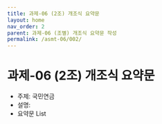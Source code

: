 ```yaml
---
title: 과제-06 (2조) 개조식 요약문
layout: home
nav_order: 2
parent: 과제-06 (조별) 개조식 요약문 작성
permalink: /asmt-06/002/
---
```


# 과제-06 (2조) 개조식 요약문

- 주제: 국민연금
- 설명: 
- 요약문 List

